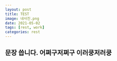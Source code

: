```yaml
---
layout: post
title: TEST
image: 내사진.png
date: 2021-05-02 
tags: [rest, work]
categories: rest
---
```

문장 씁니다. 어쩌구저쩌구 이러쿵저러쿵
---


